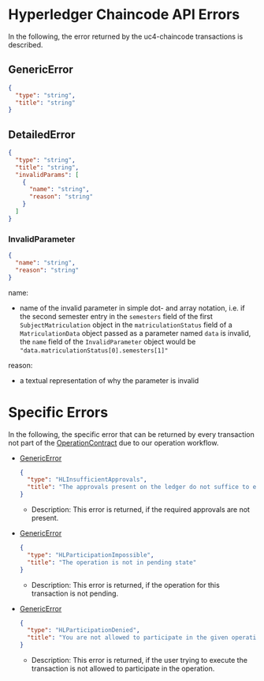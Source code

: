 # <a id="Errors" /> Hyperledger Chaincode API Errors

In the following, the error returned by the uc4-chaincode transactions is described.

## <a id="GenericError" />GenericError
```json
{
  "type": "string",
  "title": "string"
}
```

## <a id="DetailedError" />DetailedError
```json
{
  "type": "string",
  "title": "string",
  "invalidParams": [
    {
      "name": "string",
      "reason": "string"
    }
  ]
}
```

### <a id="InvalidParameter" />InvalidParameter
```json
{
  "name": "string",
  "reason": "string"
}
```
name:
- name of the invalid parameter in simple dot- and array notation, i.e. if the second semester entry in the ```semesters``` field of the first ```SubjectMatriculation``` object in the ```matriculationStatus``` field of a ```MatriculationData``` object passed as a parameter named ```data``` is invalid, the ```name``` field of the ```InvalidParameter``` object would be ```"data.matriculationStatus[0].semesters[1]"```

reason:
- a textual representation of why the parameter is invalid


# Specific Errors

In the following, the specific error that can be returned by every transaction not part of the [OperationContract](./contracts/operation.md#OperationApi)  due to our operation workflow.

- [GenericError](#GenericError) 
  ```json
  {
    "type": "HLInsufficientApprovals",
    "title": "The approvals present on the ledger do not suffice to execute this transaction"
  }
  ```
  - Description: This error is returned, if the required approvals are not present.

- [GenericError](#GenericError) 
  ```json
  {
    "type": "HLParticipationImpossible",
    "title": "The operation is not in pending state"
  }
  ```
  - Description: This error is returned, if the operation for this transaction is not pending.

- [GenericError](#GenericError) 
  ```json
  {
    "type": "HLParticipationDenied",
    "title": "You are not allowed to participate in the given operation"
  }
  ```
    - Description: This error is returned, if the user trying to execute the transaction is not allowed to participate in the operation.
